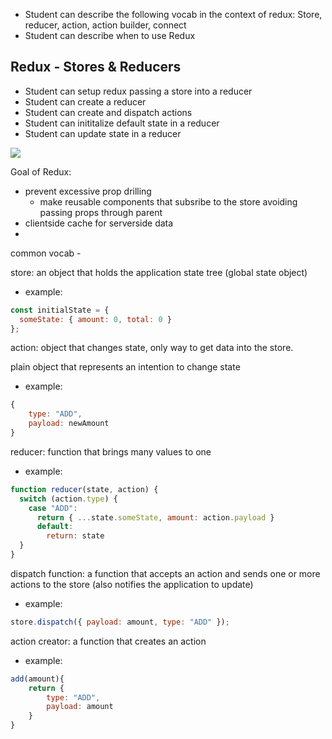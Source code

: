 - Student can describe the following vocab in the context of redux: Store, reducer, action, action builder, connect
- Student can describe when to use Redux

## Redux - Stores & Reducers

- Student can setup redux passing a store into a reducer
- Student can create a reducer
- Student can create and dispatch actions
- Student can inititalize default state in a reducer
- Student can update state in a reducer

<img src="https://camo.githubusercontent.com/9de527b9432cc9244dc600875b46b43311918b59/68747470733a2f2f73332e616d617a6f6e6177732e636f6d2f6d656469612d702e736c69642e65732f75706c6f6164732f3336343831322f696d616765732f323438343739302f415243482d5265647578322d657874656e6465642d7265616c2d6465636c657261746976652e676966"/>

Goal of Redux:

- prevent excessive prop drilling
  - make reusable components that subsribe to the store avoiding passing props through parent
- clientside cache for serverside data
-

common vocab -

store: an object that holds the application state tree (global state object)

- example:

```js
const initialState = {
  someState: { amount: 0, total: 0 }
};
```

action: object that changes state, only way to get data into the store.

plain object that represents an intention to change state

- example:

```js
{
    type: "ADD",
    payload: newAmount
}

```

reducer: function that brings many values to one

- example:

```js
function reducer(state, action) {
  switch (action.type) {
    case "ADD":
      return { ...state.someState, amount: action.payload }
      default:
        return: state
  }
}
```

dispatch function: a function that accepts an action and sends one or more actions to the store (also notifies the application to update)

- example:

```js
store.dispatch({ payload: amount, type: "ADD" });
```

action creator: a function that creates an action

- example:

```js
add(amount){
    return {
        type: "ADD",
        payload: amount
    }
}
```
